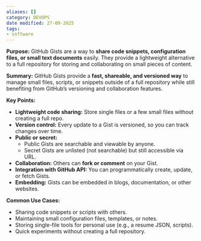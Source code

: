 ```yaml
---
aliases: []
category: DEVOPS
date modified: 27-09-2025
tags:
- software
---
```

**Purpose:**
GitHub Gists are a way to **share code snippets, configuration files, or small text documents** easily. They provide a lightweight alternative to a full repository for storing and collaborating on small pieces of content.

**Summary:**
GitHub Gists provide a **fast, shareable, and versioned way** to manage small files, scripts, or snippets outside of a full repository while still benefiting from GitHub’s versioning and collaboration features.

**Key Points:**

* **Lightweight code sharing:** Store single files or a few small files without creating a full repo.
* **Version control:** Every update to a Gist is versioned, so you can track changes over time.
* **Public or secret:**
  * Public Gists are searchable and viewable by anyone.
  * Secret Gists are unlisted (not searchable) but still accessible via URL.
* **Collaboration:** Others can **fork or comment** on your Gist.
* **Integration with GitHub API:** You can programmatically create, update, or fetch Gists.
* **Embedding:** Gists can be embedded in blogs, documentation, or other websites.

**Common Use Cases:**
* Sharing code snippets or scripts with others.
* Maintaining small configuration files, templates, or notes.
* Storing single-file tools for personal use (e.g., a resume JSON, scripts).
* Quick experiments without creating a full repository.

